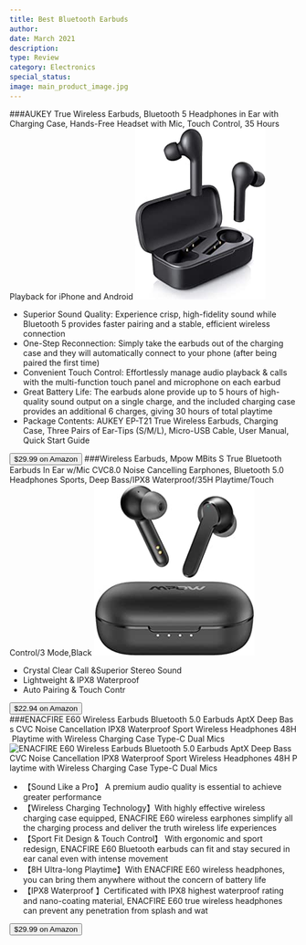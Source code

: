 ```yaml
---
title: Best Bluetooth Earbuds
author: 
date: March 2021
description: 
type: Review
category: Electronics
special_status: 
image: main_product_image.jpg
---
```

###AUKEY True Wireless Earbuds, Bluetooth 5 Headphones in Ear with Charging Case, Hands-Free Headset with Mic, Touch Control, 35 Hours Playback for iPhone and Android
![AUKEY True Wireless Earbuds, Bluetooth 5 Headphones in Ear with Charging Case, Hands-Free Headset with Mic, Touch Control, 35 Hours Playback for iPhone and Android](./AUKEYTrue.jpeg)
- Superior Sound Quality: Experience crisp, high-fidelity sound while Bluetooth 5 provides faster pairing and a stable, efficient wireless connection
- One-Step Reconnection: Simply take the earbuds out of the charging case and they will automatically connect to your phone (after being paired the first time)
- Convenient Touch Control: Effortlessly manage audio playback & calls with the multi-function touch panel and microphone on each earbud
- Great Battery Life: The earbuds alone provide up to 5 hours of high-quality sound output on a single charge, and the included charging case provides an additional 6 charges, giving 30 hours of total playtime
- Package Contents: AUKEY EP-T21 True Wireless Earbuds, Charging Case, Three Pairs of Ear-Tips (S/M/L), Micro-USB Cable, User Manual, Quick Start Guide

[<button class="button">$29.99 on Amazon</button>](https://www.amazon.com/gp/slredirect/picassoRedirect.html/ref=pa_sp_atf_aps_sr_pg1_1?ie=UTF8&adId=A0861155OAZ1GVIVBOF2&url=%2FAUKEY-Wireless-Bluetooth-Headphones-Charging%2Fdp%2FB07X8ZZ2M9%2Fref%3Dsr_1_1_sspa%3Fdchild%3D1%26keywords%3Dbluetooth%2Bearbuds%26qid%3D1614633342%26sr%3D8-1-spons%26psc%3D1%26smid%3DA142BGUZC6UH73&qualifier=1614633342&id=230942007510093&widgetName=sp_atf)
###Wireless Earbuds, Mpow MBits S True Bluetooth Earbuds In Ear w/Mic CVC8.0 Noise Cancelling Earphones, Bluetooth 5.0 Headphones Sports, Deep Bass/IPX8 Waterproof/35H Playtime/Touch Control/3 Mode,Black
![Wireless Earbuds, Mpow MBits S True Bluetooth Earbuds In Ear w/Mic CVC8.0 Noise Cancelling Earphones, Bluetooth 5.0 Headphones Sports, Deep Bass/IPX8 Waterproof/35H Playtime/Touch Control/3 Mode,Black](./WirelessE.jpeg)
- Crystal Clear Call &Superior Stereo Sound
- Lightweight & IPX8 Waterproof
- Auto Pairing & Touch Contr

[<button class="button">$22.94 on Amazon</button>](https://www.amazon.com/Mpow-Bluetooth-Cancelling-Headphones-Waterproof/dp/B08DKZM85T/ref=sxin_9_lp-trr-2-na_9c7ea271897d26b3838fef8fed13a268a23ba615?cv_ct_cx=bluetooth+earbuds&dchild=1&keywords=bluetooth+earbuds&pd_rd_i=B08DKZM85T&pd_rd_r=8a7848c5-b27f-4ecb-9e52-5b25d152d396&pd_rd_w=ZwWQW&pd_rd_wg=yJpFJ&pf_rd_p=79c6e13e-fbdb-4ab1-8d83-9d1dbd2f11f4&pf_rd_r=WTEB13YSHE6A1MDS4613&qid=1614633342&sr=1-1-5519553e-2baa-451e-af83-b0156e5c6669)
###ENACFIRE E60 Wireless Earbuds Bluetooth 5.0 Earbuds AptX Deep Bass CVC Noise Cancellation IPX8 Waterproof Sport Wireless Headphones 48H Playtime with Wireless Charging Case Type-C Dual Mics
![ENACFIRE E60 Wireless Earbuds Bluetooth 5.0 Earbuds AptX Deep Bass CVC Noise Cancellation IPX8 Waterproof Sport Wireless Headphones 48H Playtime with Wireless Charging Case Type-C Dual Mics](https://images-na.ssl-images-amazon.com/images/I/614JIjjBSeL.__AC_SX300_SY300_QL70_ML2_.jpg)
- 【Sound Like a Pro】 A premium audio quality is essential to achieve greater performance
- 【Wireless Charging Technology】With highly effective wireless charging case equipped, ENACFIRE E60 wireless earphones simplify all the charging process and deliver the truth wireless life experiences
- 【Sport Fit Design & Touch Control】 With ergonomic and sport redesign, ENACFIRE E60 Bluetooth earbuds can fit and stay secured in ear canal even with intense movement
- 【8H Ultra-long Playtime】With ENACFIRE E60 wireless headphones, you can bring them anywhere without the concern of battery life
- 【IPX8 Waterproof 】Certificated with IPX8 highest waterproof rating and nano-coating material, ENACFIRE E60 true wireless headphones can prevent any penetration from splash and wat

[<button class="button">$29.99 on Amazon</button>](https://www.amazon.com/ENACFIRE-E60-Continuous-Waterproof-Bluetooth-Headphones/dp/B083NX7DKB/ref=sxin_9_lp-trr-2-na_9c7ea271897d26b3838fef8fed13a268a23ba615_mod_primary_lightning_deal?cv_ct_cx=bluetooth+earbuds&dchild=1&keywords=bluetooth+earbuds&pd_rd_i=B083NX7DKB&pd_rd_r=8a7848c5-b27f-4ecb-9e52-5b25d152d396&pd_rd_w=ZwWQW&pd_rd_wg=yJpFJ&pf_rd_p=79c6e13e-fbdb-4ab1-8d83-9d1dbd2f11f4&pf_rd_r=WTEB13YSHE6A1MDS4613&qid=1614633342&sbo=Tc8eqSFhUl4VwMzbE4fw%2Fw%3D%3D&smid=AZ6UJANLFQXWE&sr=1-2-5519553e-2baa-451e-af83-b0156e5c6669)

